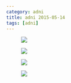 ```yaml
---
category: adni
title: adni 2015-05-14
tags: [adni]
---
```

<figure>
    <a href="{{ production_url }}/spins/assets/images/adni/15-05-14_ADNI_QC.png"><img src="{{ production_url }}/spins/assets/images/adni/15-05-14_ADNI_QC.png"></a>
</figure>

<figure>
    <a href="{{ production_url }}/spins/assets/images/adni/15-05-14_ADNI_QC_CMH.png"><img src="{{ production_url }}/spins/assets/images/adni/15-05-14_ADNI_QC_CMH.png"></a>
</figure>

<figure>
    <a href="{{ production_url }}/spins/assets/images/adni/15-05-14_ADNI_QC_MRC.png"><img src="{{ production_url }}/spins/assets/images/adni/15-05-14_ADNI_QC_MRC.png"></a>
</figure>

<figure>
    <a href="{{ production_url }}/spins/assets/images/adni/15-05-14_ADNI_QC_ZHH.png"><img src="{{ production_url }}/spins/assets/images/adni/15-05-14_ADNI_QC_ZHH.png"></a>
</figure>


